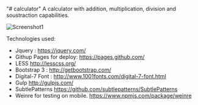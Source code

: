 "# calculator" 
A calculator with addition, multiplication, division and soustraction capabilities. 

![Screenshot1](https://cloud.githubusercontent.com/assets/2241065/22551145/3e6a8396-e95c-11e6-84b7-673b3d114525.png) 

Technologies used:
 
- Jquery :  https://jquery.com/ 
- Githup Pages for deploy: https://pages.github.com/
- LESS http://lesscss.org/ 
- Bootstrap 3 : http://getbootstrap.com/
- Digital-7 Font : http://www.1001fonts.com/digital-7-font.html
- Gulp  http://gulpjs.com/ 
- SubtlePatterns https://github.com/subtlepatterns/SubtlePatterns
- Weinre for testing on mobile. https://www.npmjs.com/package/weinre 
